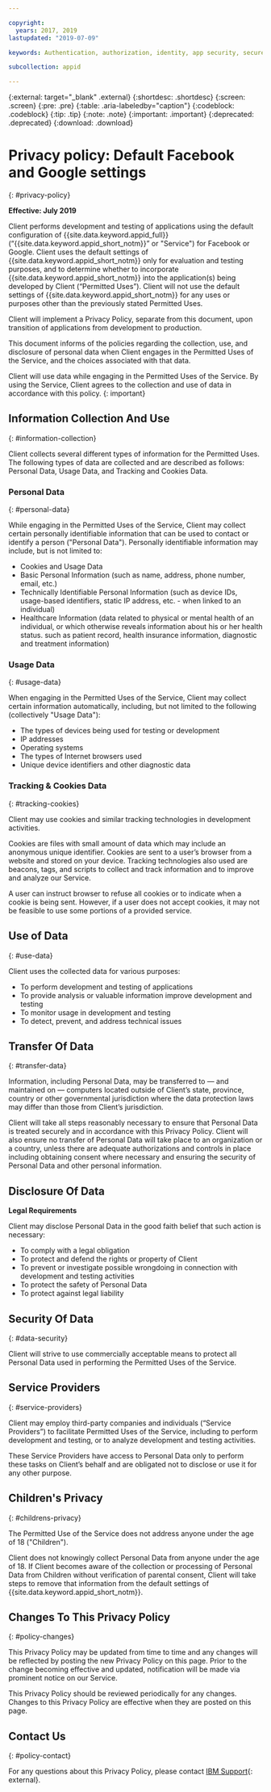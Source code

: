 ```yaml
---

copyright:
  years: 2017, 2019
lastupdated: "2019-07-09"

keywords: Authentication, authorization, identity, app security, secure, custom, proprietary, social, facebook, google, 

subcollection: appid

---
```


{:external: target="_blank" .external}
{:shortdesc: .shortdesc}
{:screen: .screen}
{:pre: .pre}
{:table: .aria-labeledby="caption"}
{:codeblock: .codeblock}
{:tip: .tip}
{:note: .note}
{:important: .important}
{:deprecated: .deprecated}
{:download: .download}


# Privacy policy: Default Facebook and Google settings
{: #privacy-policy}

**Effective: July 2019**


Client performs development and testing of applications using the default configuration of {{site.data.keyword.appid_full}} (“{{site.data.keyword.appid_short_notm}}” or "Service") for Facebook or Google. Client uses the default settings of {{site.data.keyword.appid_short_notm}} only for evaluation and testing purposes, and to determine whether to incorporate {{site.data.keyword.appid_short_notm}} into the application(s) being developed by Client (“Permitted Uses”). Client will not use the default settings of {{site.data.keyword.appid_short_notm}} for any uses or purposes other than the previously stated Permitted Uses.  

Client will implement a Privacy Policy, separate from this document, upon transition of applications from development to production.  

This document informs of the policies regarding the collection, use, and disclosure of personal data when Client engages in the Permitted Uses of the Service, and the choices associated with that data. 

Client will use data while engaging in the Permitted Uses of the Service. By using the Service, Client agrees to the collection and use of data in accordance with this policy.
{: important}

## Information Collection And Use
{: #information-collection}

Client collects several different types of information for the Permitted Uses. The following types of data are collected and are described as follows: Personal Data, Usage Data, and Tracking and Cookies Data.

### Personal Data
{: #personal-data}

While engaging in the Permitted Uses of the Service, Client may collect certain personally identifiable information that can be used to contact or identify a person ("Personal Data"). Personally identifiable information may include, but is not limited to:

* Cookies and Usage Data
* Basic Personal Information (such as name, address, phone number, email, etc.)
* Technically Identifiable Personal Information (such as device IDs, usage-based identifiers, static IP address, etc. - when linked to an individual)
* Healthcare Information (data related to physical or mental health of an individual, or which otherwise reveals information about his or her health status. such as patient record, health insurance information, diagnostic and treatment information)

### Usage Data
{: #usage-data}

When engaging in the Permitted Uses of the Service, Client may collect certain information automatically, including, but not limited to the following (collectively "Usage Data"):

* The types of devices being used for testing or development
* IP addresses 
* Operating systems 
* The types of Internet browsers used
* Unique device identifiers and other diagnostic data

### Tracking & Cookies Data
{: #tracking-cookies}

Client may use cookies and similar tracking technologies in development activities.

Cookies are files with small amount of data which may include an anonymous unique identifier. Cookies are sent to a user’s browser from a website and stored on your device. Tracking technologies also used are beacons, tags, and scripts to collect and track information and to improve and analyze our Service.

A user can instruct browser to refuse all cookies or to indicate when a cookie is being sent. However, if a user does not accept cookies, it may not be feasible to use some portions of a provided service.

## Use of Data
{: #use-data}

Client uses the collected data for various purposes:
* To perform development and testing of applications
* To provide analysis or valuable information improve development and testing
* To monitor usage in development and testing
* To detect, prevent, and address technical issues


## Transfer Of Data
{: #transfer-data}

Information, including Personal Data, may be transferred to — and maintained on — computers located outside of Client’s state, province, country or other governmental jurisdiction where the data protection laws may differ than those from Client’s jurisdiction.

Client will take all steps reasonably necessary to ensure that Personal Data is treated securely and in accordance with this Privacy Policy. Client will also ensure no transfer of Personal Data will take place to an organization or a country, unless there are adequate authorizations and controls in place including obtaining consent where necessary and ensuring the security of Personal Data and other personal information.

## Disclosure Of Data

**Legal Requirements**

Client may disclose Personal Data in the good faith belief that such action is necessary:
* To comply with a legal obligation
* To protect and defend the rights or property of Client
* To prevent or investigate possible wrongdoing in connection with development and testing activities
* To protect the safety of Personal Data
* To protect against legal liability


## Security Of Data
{: #data-security}

Client will strive to use commercially acceptable means to protect all Personal Data used in performing the Permitted Uses of the Service.

## Service Providers
{: #service-providers}

Client may employ third-party companies and individuals (“Service Providers”) to facilitate Permitted Uses of the Service, including to perform development and testing, or to analyze development and testing activities.

These Service Providers have access to Personal Data only to perform these tasks on Client’s behalf and are obligated not to disclose or use it for any other purpose.

## Children's Privacy
{: #childrens-privacy}

The Permitted Use of the Service does not address anyone under the age of 18 ("Children").

Client does not knowingly collect Personal Data from anyone under the age of 18.  If Client becomes aware of the collection or processing of Personal Data from Children without verification of parental consent, Client will take steps to remove that information from the default settings of {{site.data.keyword.appid_short_notm}}.

## Changes To This Privacy Policy
{: #policy-changes}

This Privacy Policy may be updated from time to time and any changes will be reflected by posting the new Privacy Policy on this page. Prior to the change becoming effective and updated, notification will be made via prominent notice on our Service.

This Privacy Policy should be reviewed periodically for any changes. Changes to this Privacy Policy are effective when they are posted on this page.

## Contact Us
{: #policy-contact}

For any questions about this Privacy Policy, please contact [IBM Support](https://www.ibm.com/cloud/support){: external}.

